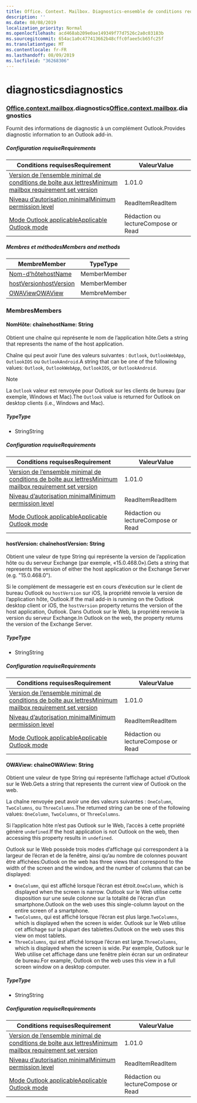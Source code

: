 ```yaml
---
title: Office. Context. Mailbox. Diagnostics-ensemble de conditions requises 1,6
description: ''
ms.date: 08/08/2019
localization_priority: Normal
ms.openlocfilehash: acd468ab209e0ae149349f77d7526c2a0c03183b
ms.sourcegitcommit: 654ac1a0c477413662b48cffc0faee5cb65fc25f
ms.translationtype: MT
ms.contentlocale: fr-FR
ms.lasthandoff: 08/09/2019
ms.locfileid: "36268306"
---
```

# <a name="diagnostics"></a><span data-ttu-id="0bb2e-102">diagnostics</span><span class="sxs-lookup"><span data-stu-id="0bb2e-102">diagnostics</span></span>

### <a name="officeofficemdcontextofficecontextmdmailboxofficecontextmailboxmddiagnostics"></a><span data-ttu-id="0bb2e-103">[Office](Office.md)[.context](Office.context.md)[.mailbox](Office.context.mailbox.md).diagnostics</span><span class="sxs-lookup"><span data-stu-id="0bb2e-103">[Office](Office.md)[.context](Office.context.md)[.mailbox](Office.context.mailbox.md).diagnostics</span></span>

<span data-ttu-id="0bb2e-104">Fournit des informations de diagnostic à un complément Outlook.</span><span class="sxs-lookup"><span data-stu-id="0bb2e-104">Provides diagnostic information to an Outlook add-in.</span></span>

##### <a name="requirements"></a><span data-ttu-id="0bb2e-105">Configuration requise</span><span class="sxs-lookup"><span data-stu-id="0bb2e-105">Requirements</span></span>

|<span data-ttu-id="0bb2e-106">Conditions requises</span><span class="sxs-lookup"><span data-stu-id="0bb2e-106">Requirement</span></span>| <span data-ttu-id="0bb2e-107">Valeur</span><span class="sxs-lookup"><span data-stu-id="0bb2e-107">Value</span></span>|
|---|---|
|[<span data-ttu-id="0bb2e-108">Version de l’ensemble minimal de conditions de boîte aux lettres</span><span class="sxs-lookup"><span data-stu-id="0bb2e-108">Minimum mailbox requirement set version</span></span>](/office/dev/add-ins/reference/requirement-sets/outlook-api-requirement-sets)| <span data-ttu-id="0bb2e-109">1.0</span><span class="sxs-lookup"><span data-stu-id="0bb2e-109">1.0</span></span>|
|[<span data-ttu-id="0bb2e-110">Niveau d’autorisation minimal</span><span class="sxs-lookup"><span data-stu-id="0bb2e-110">Minimum permission level</span></span>](/outlook/add-ins/understanding-outlook-add-in-permissions)| <span data-ttu-id="0bb2e-111">ReadItem</span><span class="sxs-lookup"><span data-stu-id="0bb2e-111">ReadItem</span></span>|
|[<span data-ttu-id="0bb2e-112">Mode Outlook applicable</span><span class="sxs-lookup"><span data-stu-id="0bb2e-112">Applicable Outlook mode</span></span>](/outlook/add-ins/#extension-points)| <span data-ttu-id="0bb2e-113">Rédaction ou lecture</span><span class="sxs-lookup"><span data-stu-id="0bb2e-113">Compose or Read</span></span>|

##### <a name="members-and-methods"></a><span data-ttu-id="0bb2e-114">Membres et méthodes</span><span class="sxs-lookup"><span data-stu-id="0bb2e-114">Members and methods</span></span>

| <span data-ttu-id="0bb2e-115">Membre</span><span class="sxs-lookup"><span data-stu-id="0bb2e-115">Member</span></span> | <span data-ttu-id="0bb2e-116">Type</span><span class="sxs-lookup"><span data-stu-id="0bb2e-116">Type</span></span> |
|--------|------|
| [<span data-ttu-id="0bb2e-117">Nom-d’hôte</span><span class="sxs-lookup"><span data-stu-id="0bb2e-117">hostName</span></span>](#hostname-string) | <span data-ttu-id="0bb2e-118">Member</span><span class="sxs-lookup"><span data-stu-id="0bb2e-118">Member</span></span> |
| [<span data-ttu-id="0bb2e-119">hostVersion</span><span class="sxs-lookup"><span data-stu-id="0bb2e-119">hostVersion</span></span>](#hostversion-string) | <span data-ttu-id="0bb2e-120">Member</span><span class="sxs-lookup"><span data-stu-id="0bb2e-120">Member</span></span> |
| [<span data-ttu-id="0bb2e-121">OWAView</span><span class="sxs-lookup"><span data-stu-id="0bb2e-121">OWAView</span></span>](#owaview-string) | <span data-ttu-id="0bb2e-122">Membre</span><span class="sxs-lookup"><span data-stu-id="0bb2e-122">Member</span></span> |

### <a name="members"></a><span data-ttu-id="0bb2e-123">Membres</span><span class="sxs-lookup"><span data-stu-id="0bb2e-123">Members</span></span>

#### <a name="hostname-string"></a><span data-ttu-id="0bb2e-124">NomHôte: chaîne</span><span class="sxs-lookup"><span data-stu-id="0bb2e-124">hostName: String</span></span>

<span data-ttu-id="0bb2e-125">Obtient une chaîne qui représente le nom de l’application hôte.</span><span class="sxs-lookup"><span data-stu-id="0bb2e-125">Gets a string that represents the name of the host application.</span></span>

<span data-ttu-id="0bb2e-126">Chaîne qui peut avoir l’une des valeurs suivantes : `Outlook`, `OutlookWebApp`, `OutlookIOS` ou `OutlookAndroid`.</span><span class="sxs-lookup"><span data-stu-id="0bb2e-126">A string that can be one of the following values: `Outlook`, `OutlookWebApp`, `OutlookIOS`, or `OutlookAndroid`.</span></span>

> [!NOTE]
> <span data-ttu-id="0bb2e-127">La `Outlook` valeur est renvoyée pour Outlook sur les clients de bureau (par exemple, Windows et Mac).</span><span class="sxs-lookup"><span data-stu-id="0bb2e-127">The `Outlook` value is returned for Outlook on desktop clients (i.e., Windows and Mac).</span></span>

##### <a name="type"></a><span data-ttu-id="0bb2e-128">Type</span><span class="sxs-lookup"><span data-stu-id="0bb2e-128">Type</span></span>

*   <span data-ttu-id="0bb2e-129">String</span><span class="sxs-lookup"><span data-stu-id="0bb2e-129">String</span></span>

##### <a name="requirements"></a><span data-ttu-id="0bb2e-130">Configuration requise</span><span class="sxs-lookup"><span data-stu-id="0bb2e-130">Requirements</span></span>

|<span data-ttu-id="0bb2e-131">Conditions requises</span><span class="sxs-lookup"><span data-stu-id="0bb2e-131">Requirement</span></span>| <span data-ttu-id="0bb2e-132">Valeur</span><span class="sxs-lookup"><span data-stu-id="0bb2e-132">Value</span></span>|
|---|---|
|[<span data-ttu-id="0bb2e-133">Version de l’ensemble minimal de conditions de boîte aux lettres</span><span class="sxs-lookup"><span data-stu-id="0bb2e-133">Minimum mailbox requirement set version</span></span>](/office/dev/add-ins/reference/requirement-sets/outlook-api-requirement-sets)| <span data-ttu-id="0bb2e-134">1.0</span><span class="sxs-lookup"><span data-stu-id="0bb2e-134">1.0</span></span>|
|[<span data-ttu-id="0bb2e-135">Niveau d’autorisation minimal</span><span class="sxs-lookup"><span data-stu-id="0bb2e-135">Minimum permission level</span></span>](/outlook/add-ins/understanding-outlook-add-in-permissions)| <span data-ttu-id="0bb2e-136">ReadItem</span><span class="sxs-lookup"><span data-stu-id="0bb2e-136">ReadItem</span></span>|
|[<span data-ttu-id="0bb2e-137">Mode Outlook applicable</span><span class="sxs-lookup"><span data-stu-id="0bb2e-137">Applicable Outlook mode</span></span>](/outlook/add-ins/#extension-points)| <span data-ttu-id="0bb2e-138">Rédaction ou lecture</span><span class="sxs-lookup"><span data-stu-id="0bb2e-138">Compose or Read</span></span>|

#### <a name="hostversion-string"></a><span data-ttu-id="0bb2e-139">hostVersion: chaîne</span><span class="sxs-lookup"><span data-stu-id="0bb2e-139">hostVersion: String</span></span>

<span data-ttu-id="0bb2e-140">Obtient une valeur de type String qui représente la version de l’application hôte ou du serveur Exchange (par exemple, «15.0.468.0»).</span><span class="sxs-lookup"><span data-stu-id="0bb2e-140">Gets a string that represents the version of either the host application or the Exchange Server (e.g. "15.0.468.0").</span></span>

<span data-ttu-id="0bb2e-141">Si le complément de messagerie est en cours d’exécution sur le client de bureau Outlook ou `hostVersion` sur iOS, la propriété renvoie la version de l’application hôte, Outlook.</span><span class="sxs-lookup"><span data-stu-id="0bb2e-141">If the mail add-in is running on the Outlook desktop client or iOS, the `hostVersion` property returns the version of the host application, Outlook.</span></span> <span data-ttu-id="0bb2e-142">Dans Outlook sur le Web, la propriété renvoie la version du serveur Exchange.</span><span class="sxs-lookup"><span data-stu-id="0bb2e-142">In Outlook on the web, the property returns the version of the Exchange Server.</span></span>

##### <a name="type"></a><span data-ttu-id="0bb2e-143">Type</span><span class="sxs-lookup"><span data-stu-id="0bb2e-143">Type</span></span>

*   <span data-ttu-id="0bb2e-144">String</span><span class="sxs-lookup"><span data-stu-id="0bb2e-144">String</span></span>

##### <a name="requirements"></a><span data-ttu-id="0bb2e-145">Configuration requise</span><span class="sxs-lookup"><span data-stu-id="0bb2e-145">Requirements</span></span>

|<span data-ttu-id="0bb2e-146">Conditions requises</span><span class="sxs-lookup"><span data-stu-id="0bb2e-146">Requirement</span></span>| <span data-ttu-id="0bb2e-147">Valeur</span><span class="sxs-lookup"><span data-stu-id="0bb2e-147">Value</span></span>|
|---|---|
|[<span data-ttu-id="0bb2e-148">Version de l’ensemble minimal de conditions de boîte aux lettres</span><span class="sxs-lookup"><span data-stu-id="0bb2e-148">Minimum mailbox requirement set version</span></span>](/office/dev/add-ins/reference/requirement-sets/outlook-api-requirement-sets)| <span data-ttu-id="0bb2e-149">1.0</span><span class="sxs-lookup"><span data-stu-id="0bb2e-149">1.0</span></span>|
|[<span data-ttu-id="0bb2e-150">Niveau d’autorisation minimal</span><span class="sxs-lookup"><span data-stu-id="0bb2e-150">Minimum permission level</span></span>](/outlook/add-ins/understanding-outlook-add-in-permissions)| <span data-ttu-id="0bb2e-151">ReadItem</span><span class="sxs-lookup"><span data-stu-id="0bb2e-151">ReadItem</span></span>|
|[<span data-ttu-id="0bb2e-152">Mode Outlook applicable</span><span class="sxs-lookup"><span data-stu-id="0bb2e-152">Applicable Outlook mode</span></span>](/outlook/add-ins/#extension-points)| <span data-ttu-id="0bb2e-153">Rédaction ou lecture</span><span class="sxs-lookup"><span data-stu-id="0bb2e-153">Compose or Read</span></span>|

#### <a name="owaview-string"></a><span data-ttu-id="0bb2e-154">OWAView: chaîne</span><span class="sxs-lookup"><span data-stu-id="0bb2e-154">OWAView: String</span></span>

<span data-ttu-id="0bb2e-155">Obtient une valeur de type String qui représente l’affichage actuel d’Outlook sur le Web.</span><span class="sxs-lookup"><span data-stu-id="0bb2e-155">Gets a string that represents the current view of Outlook on the web.</span></span>

<span data-ttu-id="0bb2e-156">La chaîne renvoyée peut avoir une des valeurs suivantes : `OneColumn`, `TwoColumns`, ou `ThreeColumns`.</span><span class="sxs-lookup"><span data-stu-id="0bb2e-156">The returned string can be one of the following values: `OneColumn`, `TwoColumns`, or `ThreeColumns`.</span></span>

<span data-ttu-id="0bb2e-157">Si l’application hôte n’est pas Outlook sur le Web, l’accès à cette propriété génère `undefined`.</span><span class="sxs-lookup"><span data-stu-id="0bb2e-157">If the host application is not Outlook on the web, then accessing this property results in `undefined`.</span></span>

<span data-ttu-id="0bb2e-158">Outlook sur le Web possède trois modes d’affichage qui correspondent à la largeur de l’écran et de la fenêtre, ainsi qu’au nombre de colonnes pouvant être affichées:</span><span class="sxs-lookup"><span data-stu-id="0bb2e-158">Outlook on the web has three views that correspond to the width of the screen and the window, and the number of columns that can be displayed:</span></span>

*   <span data-ttu-id="0bb2e-159">`OneColumn`, qui est affiché lorsque l’écran est étroit.</span><span class="sxs-lookup"><span data-stu-id="0bb2e-159">`OneColumn`, which is displayed when the screen is narrow.</span></span> <span data-ttu-id="0bb2e-160">Outlook sur le Web utilise cette disposition sur une seule colonne sur la totalité de l’écran d’un smartphone.</span><span class="sxs-lookup"><span data-stu-id="0bb2e-160">Outlook on the web uses this single-column layout on the entire screen of a smartphone.</span></span>
*   <span data-ttu-id="0bb2e-161">`TwoColumns`, qui est affiché lorsque l’écran est plus large.</span><span class="sxs-lookup"><span data-stu-id="0bb2e-161">`TwoColumns`, which is displayed when the screen is wider.</span></span> <span data-ttu-id="0bb2e-162">Outlook sur le Web utilise cet affichage sur la plupart des tablettes.</span><span class="sxs-lookup"><span data-stu-id="0bb2e-162">Outlook on the web uses this view on most tablets.</span></span>
*   <span data-ttu-id="0bb2e-163">`ThreeColumns`, qui est affiché lorsque l’écran est large.</span><span class="sxs-lookup"><span data-stu-id="0bb2e-163">`ThreeColumns`, which is displayed when the screen is wide.</span></span> <span data-ttu-id="0bb2e-164">Par exemple, Outlook sur le Web utilise cet affichage dans une fenêtre plein écran sur un ordinateur de bureau.</span><span class="sxs-lookup"><span data-stu-id="0bb2e-164">For example, Outlook on the web uses this view in a full screen window on a desktop computer.</span></span>

##### <a name="type"></a><span data-ttu-id="0bb2e-165">Type</span><span class="sxs-lookup"><span data-stu-id="0bb2e-165">Type</span></span>

*   <span data-ttu-id="0bb2e-166">String</span><span class="sxs-lookup"><span data-stu-id="0bb2e-166">String</span></span>

##### <a name="requirements"></a><span data-ttu-id="0bb2e-167">Configuration requise</span><span class="sxs-lookup"><span data-stu-id="0bb2e-167">Requirements</span></span>

|<span data-ttu-id="0bb2e-168">Conditions requises</span><span class="sxs-lookup"><span data-stu-id="0bb2e-168">Requirement</span></span>| <span data-ttu-id="0bb2e-169">Valeur</span><span class="sxs-lookup"><span data-stu-id="0bb2e-169">Value</span></span>|
|---|---|
|[<span data-ttu-id="0bb2e-170">Version de l’ensemble minimal de conditions de boîte aux lettres</span><span class="sxs-lookup"><span data-stu-id="0bb2e-170">Minimum mailbox requirement set version</span></span>](/office/dev/add-ins/reference/requirement-sets/outlook-api-requirement-sets)| <span data-ttu-id="0bb2e-171">1.0</span><span class="sxs-lookup"><span data-stu-id="0bb2e-171">1.0</span></span>|
|[<span data-ttu-id="0bb2e-172">Niveau d’autorisation minimal</span><span class="sxs-lookup"><span data-stu-id="0bb2e-172">Minimum permission level</span></span>](/outlook/add-ins/understanding-outlook-add-in-permissions)| <span data-ttu-id="0bb2e-173">ReadItem</span><span class="sxs-lookup"><span data-stu-id="0bb2e-173">ReadItem</span></span>|
|[<span data-ttu-id="0bb2e-174">Mode Outlook applicable</span><span class="sxs-lookup"><span data-stu-id="0bb2e-174">Applicable Outlook mode</span></span>](/outlook/add-ins/#extension-points)| <span data-ttu-id="0bb2e-175">Rédaction ou lecture</span><span class="sxs-lookup"><span data-stu-id="0bb2e-175">Compose or Read</span></span>|
